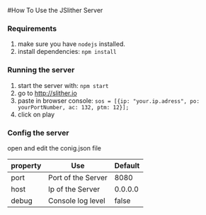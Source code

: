 #How To Use the JSlither Server 

### Requirements
1. make sure you have `nodejs` installed.
2. install dependencies: `npm install`


### Running the server

1. start the server with: `npm start`
2. go to http://slither.io
3. paste in browser console: `sos = [{ip: "your.ip.adress", po: yourPortNumber, ac: 132, ptm: 12}];`
4. click on play


### Config the server

open and edit the conig.json file

|property|Use               |Default   |
|--------|------------------|----------|
|port    |Port of the Server|8080      |
|host    |Ip of the Server  |0.0.0.0   |
|debug   |Console log level |false     |
